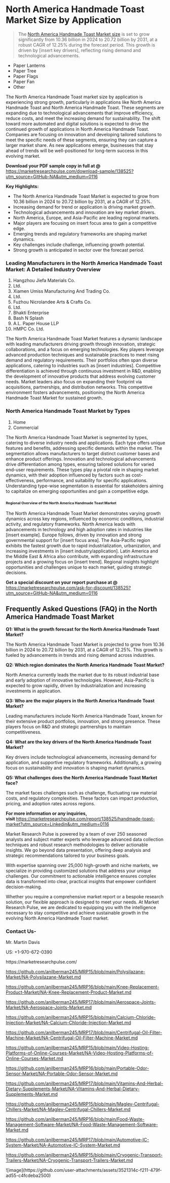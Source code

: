 <h1>North America Handmade Toast Market&nbsp;Size by Application</h1><blockquote><p>The <a href="https://marketresearchpulse.com/download-sample/138525?utm_source=GitHub-NA&amp;utm_medium=0116">North America Handmade Toast Market size</a> is set to grow significantly from 10.36 billion in 2024 to 20.72 billion by 2031, at a robust CAGR of 12.25% during the forecast period. This growth is driven by [insert key drivers], reflecting rising demand and technological advancements.</p></blockquote><ul><li>Paper Lanterns<li> Paper Tree<li> Paper Flags<li> Paper Fan<li> Other</li></ul><p>The North America Handmade Toast market size by application is experiencing strong growth, particularly in applications like North America Handmade Toast and North America Handmade Toast. These segments are expanding due to technological advancements that improve efficiency, reduce costs, and meet the increasing demand for sustainability. The shift toward more automated and digital solutions is expected to drive the continued growth of applications in North America Handmade Toast. Companies are focusing on innovation and developing tailored solutions to meet the specific needs of these segments, ensuring they can capture a larger market share. As new applications emerge, businesses that stay ahead of trends will be well-positioned for long-term success in this evolving market.</p><p><strong>Download your PDF sample copy in full at @ </strong><a href="https://marketresearchpulse.com/download-sample/138525?utm_source=GitHub-NA&amp;utm_medium=0116">https://marketresearchpulse.com/download-sample/138525?utm_source=GitHub-NA&amp;utm_medium=0116</a></p><p><strong>Key Highlights: </strong></p><ul><li>The North America Handmade Toast Market is expected to grow from 10.36 billion in 2024 to 20.72 billion by 2031, at a CAGR of 12.25%.</li><li>Increasing demand for trend or application is driving market growth.</li><li>Technological advancements and innovation are key market drivers.</li><li>North America, Europe, and Asia-Pacific are leading regional markets.</li><li>Major players are focusing on insert focus area to gain a competitive edge.</li><li>Emerging trends and regulatory frameworks are shaping market dynamics.</li><li>Key challenges include challenge, influencing growth potential.</li><li>Strong growth is anticipated in sector over the forecast period.</li></ul><h3>Leading Manufacturers in the North America Handmade Toast Market: A Detailed Industry Overview</h3><ol><li>Hangzhou Jiefa Materials Co.</li><li>Ltd.</li><li>Xiamen Umiss Manufacturing And Trading Co.</li><li>Ltd.</li><li>Fuzhou Nicrolandee Arts & Crafts Co.</li><li>Ltd.</li><li>Bhakti Enterprise</li><li>Bash N Splash</li><li>A.L. Paper House LLP</li><li>HMPC Co. Ltd.</li></ol><div class="flex max-w-full flex-col flex-grow"><div class="min-h-8 text-message flex w-full flex-col items-end gap-2 whitespace-normal break-words [.text-message+&amp;]:mt-5" dir="auto" data-message-author-role="assistant" data-message-id="fd8432e4-4910-450d-b182-61b7bfb0a01f" data-message-model-slug="gpt-4o"><div class="flex w-full flex-col gap-1 empty:hidden first:pt-[3px]"><div class="markdown prose w-full break-words dark:prose-invert light"><p>The North America Handmade Toast Market features a dynamic landscape with leading manufacturers driving growth through innovation, strategic collaborations, and a focus on emerging technologies. Key players leverage advanced production techniques and sustainable practices to meet rising demand and regulatory requirements. Their portfolios often span diverse applications, catering to industries such as [insert industries]. Competitive differentiation is achieved through continuous investment in R&amp;D, enabling the development of innovative products that address evolving customer needs. Market leaders also focus on expanding their footprint via acquisitions, partnerships, and distribution networks. This competitive environment fosters advancements, positioning the North America Handmade Toast Market for sustained growth.</p></div></div></div></div><h3>North America Handmade Toast Market by Types</h3><ol><li>Home<li> Commercial</li></ol><div class="flex max-w-full flex-col flex-grow"><div class="min-h-8 text-message flex w-full flex-col items-end gap-2 whitespace-normal break-words [.text-message+&amp;]:mt-5" dir="auto" data-message-author-role="assistant" data-message-id="084470be-0bb7-4664-bddf-5156b4f41249" data-message-model-slug="gpt-4o-mini"><div class="flex w-full flex-col gap-1 empty:hidden first:pt-[3px]"><div class="markdown prose w-full break-words dark:prose-invert light"><p>The North America Handmade Toast Market is segmented by types, catering to diverse industry needs and applications. Each type offers unique features and benefits, addressing specific demands within the market. The segmentation allows manufacturers to target distinct customer bases and enhance product offerings. Innovation and technological advancements drive differentiation among types, ensuring tailored solutions for varied end-user requirements. These types play a pivotal role in shaping market dynamics, with their adoption influenced by factors such as cost-effectiveness, performance, and suitability for specific applications. Understanding type-wise segmentation is essential for stakeholders aiming to capitalize on emerging opportunities and gain a competitive edge.</p></div></div></div></div><h3><span style="font-size: 11px;">Regional Overview of the North America Handmade Toast Market</span></h3><div class="flex max-w-full flex-col flex-grow"><div class="min-h-8 text-message flex w-full flex-col items-end gap-2 whitespace-normal break-words [.text-message+&amp;]:mt-5" dir="auto" data-message-author-role="assistant" data-message-id="e9038762-ce64-4e30-91c9-9bd413514231" data-message-model-slug="gpt-4o-mini"><div class="flex w-full flex-col gap-1 empty:hidden first:pt-[3px]"><div class="markdown prose w-full break-words dark:prose-invert light"><p>The North America Handmade Toast Market demonstrates varying growth dynamics across key regions, influenced by economic conditions, industrial activity, and regulatory frameworks. North America leads with advancements in technology and high adoption rates in industries like [insert example]. Europe follows, driven by innovation and strong governmental support for [insert focus area]. The Asia-Pacific region exhibits the fastest growth due to rapid industrialization, urbanization, and increasing investments in [insert industry/application]. Latin America and the Middle East &amp; Africa also contribute, with expanding infrastructure projects and a growing focus on [insert trend]. Regional insights highlight opportunities and challenges unique to each market, guiding strategic decisions.</p></div></div></div></div><p><strong>Get a special discount on your report purchase at @ </strong><a href="https://marketresearchpulse.com/ask-for-discount/138525?utm_source=GitHub-NA&amp;utm_medium=0116">https://marketresearchpulse.com/ask-for-discount/138525?utm_source=GitHub-NA&amp;utm_medium=0116</a></p><h2>Frequently Asked Questions (FAQ) in the North America Handmade Toast Market</h2><p><strong>Q1: What is the growth forecast for the North America Handmade Toast Market?</strong></p><p>The North America Handmade Toast Market is projected to grow from 10.36 billion in 2024 to 20.72 billion by 2031, at a CAGR of 12.25%. This growth is fueled by advancements in trends and rising demand across industries.</p><p><strong>Q2: Which region dominates the North America Handmade Toast Market?</strong></p><p>North America currently leads the market due to its robust industrial base and early adoption of innovative technologies. However, Asia-Pacific is expected to grow rapidly, driven by industrialization and increasing investments in application.</p><p><strong>Q3: Who are the major players in the North America Handmade Toast Market?</strong></p><p>Leading manufacturers include North America Handmade Toast, known for their extensive product portfolios, innovation, and strong presence. These players focus on R&amp;D and strategic partnerships to maintain competitiveness.</p><p><strong>Q4: What are the key drivers of the North America Handmade Toast Market?</strong></p><p>Key drivers include technological advancements, increasing demand for application, and supportive regulatory frameworks. Additionally, a growing focus on sustainability and innovation is shaping market dynamics.</p><p><strong>Q5: What challenges does the North America Handmade Toast Market face?</strong></p><p>The market faces challenges such as challenge, fluctuating raw material costs, and regulatory complexities. These factors can impact production, pricing, and adoption rates across regions.</p><p><strong>For more information or any inquiries, visit&nbsp;</strong><a href="https://marketresearchpulse.com/report/138525/handmade-toast-market?utm_source=Linkedin&utm_medium=0116">https://marketresearchpulse.com/report/138525/handmade-toast-market?utm_source=Linkedin&utm_medium=0116</a></p><p>Market Research Pulse is powered by a team of over 250 seasoned analysts and subject matter experts who leverage advanced data collection techniques and robust research methodologies to deliver actionable insights. We go beyond data presentation, offering deep analysis and strategic recommendations tailored to your business goals.</p><p>With expertise spanning over 25,000 high-growth and niche markets, we specialize in providing customized solutions that address your unique challenges. Our commitment to actionable intelligence ensures complex data is transformed into clear, practical insights that empower confident decision-making.</p><p>Whether you require a comprehensive market report or a bespoke research solution, our flexible approach is designed to meet your needs. At Market Research Pulse, we are dedicated to equipping you with the intelligence necessary to stay competitive and achieve sustainable growth in the evolving North America Handmade Toast market.</p><h3><strong>Contact Us-</strong></h3><p>Mr. Martin Davis</p><p>US: +1-970-672-0390</p><p>https://marketresearchpulse.com/</p><p><a href="https://github.com/anilberman245/MRP15/blob/main/Polysilazane-Market/NA-Polysilazane-Market.md">https://github.com/anilberman245/MRP15/blob/main/Polysilazane-Market/NA-Polysilazane-Market.md</a></p><p><a href="https://github.com/anilberman245/MRP16/blob/main/Knee-Replacement-Product-Market/NA-Knee-Replacement-Product-Market.md">https://github.com/anilberman245/MRP16/blob/main/Knee-Replacement-Product-Market/NA-Knee-Replacement-Product-Market.md</a></p><p><a href="https://github.com/anilberman245/MRP17/blob/main/Aerospace-Joints-Market/NA-Aerospace-Joints-Market.md">https://github.com/anilberman245/MRP17/blob/main/Aerospace-Joints-Market/NA-Aerospace-Joints-Market.md</a></p><p><a href="https://github.com/anilberman245/MRP15/blob/main/Calcium-Chloride-Injection-Market/NA-Calcium-Chloride-Injection-Market.md">https://github.com/anilberman245/MRP15/blob/main/Calcium-Chloride-Injection-Market/NA-Calcium-Chloride-Injection-Market.md</a></p><p><a href="https://github.com/anilberman245/MRP17/blob/main/Centrifugal-Oil-Filter-Machine-Market/NA-Centrifugal-Oil-Filter-Machine-Market.md">https://github.com/anilberman245/MRP17/blob/main/Centrifugal-Oil-Filter-Machine-Market/NA-Centrifugal-Oil-Filter-Machine-Market.md</a></p><p><a href="https://github.com/anilberman245/MRP15/blob/main/Video-Hosting-Platforms-of-Online-Courses-Market/NA-Video-Hosting-Platforms-of-Online-Courses-Market.md">https://github.com/anilberman245/MRP15/blob/main/Video-Hosting-Platforms-of-Online-Courses-Market/NA-Video-Hosting-Platforms-of-Online-Courses-Market.md</a></p><p><a href="https://github.com/anilberman245/MRP16/blob/main/Portable-Odor-Sensor-Market/NA-Portable-Odor-Sensor-Market.md">https://github.com/anilberman245/MRP16/blob/main/Portable-Odor-Sensor-Market/NA-Portable-Odor-Sensor-Market.md</a></p><p><a href="https://github.com/anilberman245/MRP17/blob/main/Vitamins-And-Herbal-Dietary-Supplements-Market/NA-Vitamins-And-Herbal-Dietary-Supplements-Market.md">https://github.com/anilberman245/MRP17/blob/main/Vitamins-And-Herbal-Dietary-Supplements-Market/NA-Vitamins-And-Herbal-Dietary-Supplements-Market.md</a></p><p><a href="https://github.com/anilberman245/MRP15/blob/main/Maglev-Centrifugal-Chillers-Market/NA-Maglev-Centrifugal-Chillers-Market.md">https://github.com/anilberman245/MRP15/blob/main/Maglev-Centrifugal-Chillers-Market/NA-Maglev-Centrifugal-Chillers-Market.md</a></p><p><a href="https://github.com/anilberman245/MRP16/blob/main/Food-Waste-Management-Software-Market/NA-Food-Waste-Management-Software-Market.md">https://github.com/anilberman245/MRP16/blob/main/Food-Waste-Management-Software-Market/NA-Food-Waste-Management-Software-Market.md</a></p><p><a href="https://github.com/anilberman245/MRP17/blob/main/Automotive-IC-System-Market/NA-Automotive-IC-System-Market.md">https://github.com/anilberman245/MRP17/blob/main/Automotive-IC-System-Market/NA-Automotive-IC-System-Market.md</a></p><p><a href="https://github.com/anilberman245/MRP15/blob/main/Cryogenic-Transport-Trailers-Market/NA-Cryogenic-Transport-Trailers-Market.md">https://github.com/anilberman245/MRP15/blob/main/Cryogenic-Transport-Trailers-Market/NA-Cryogenic-Transport-Trailers-Market.md</a></p>
![image](https://github.com/user-attachments/assets/3521314c-f211-479f-ad55-c4fcdeba2500)

